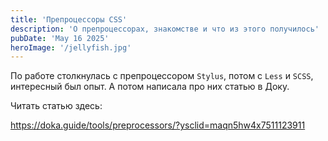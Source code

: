 ```yaml
---
title: 'Препроцессоры CSS'
description: 'О препроцессорах, знакомстве и что из этого получилось'
pubDate: 'May 16 2025'
heroImage: '/jellyfish.jpg'
---
```


По работе столкнулась с препроцессором `Stylus`, потом с `Less` и `SCSS`, интересный был опыт. А потом написала про них статью в Доку.

Читать статью здесь:

https://doka.guide/tools/preprocessors/?ysclid=maqn5hw4x7511123911